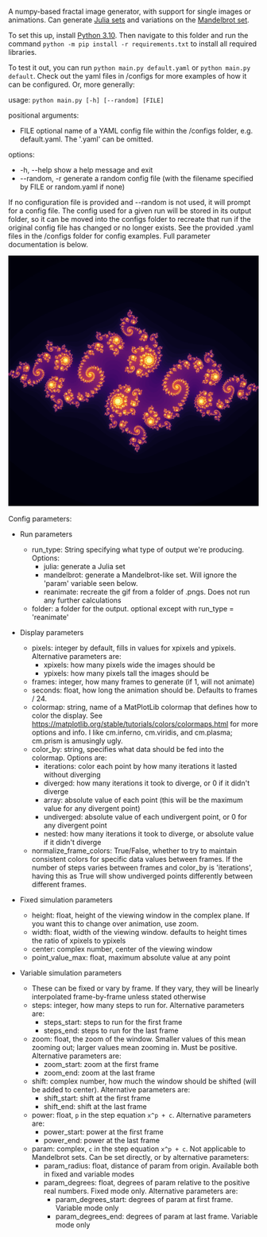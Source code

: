 A numpy-based fractal image generator, with support for single images or animations.
Can generate [Julia sets](https://en.wikipedia.org/wiki/Julia_set) and variations on the
[Mandelbrot set](https://en.wikipedia.org/wiki/Mandelbrot_set).

To set this up, install [Python 3.10](https://www.python.org/downloads/release/python-31010/).
Then navigate to this folder and run the command `python -m pip install -r requirements.txt` to install
all required libraries.

To test it out, you can run `python main.py default.yaml` or `python main.py default`.
Check out the yaml files in /configs for more examples of how it can be configured. Or, more generally:

usage: `python main.py [-h] [--random] [FILE]`

positional arguments:
  * FILE          optional name of a YAML config file within the /configs folder, e.g. default.yaml. The '.yaml' can be omitted.

options:
  * -h, --help    show a help message and exit
  * --random, -r  generate a random config file (with the filename specified by FILE or random.yaml if none)

If no configuration file is provided and --random is not used, it will prompt for a config file. 
The config used for a given run will be stored in its output folder, so it can be moved into the configs folder
to recreate that run if the original config file has changed or no longer exists.
See the provided .yaml files in the /configs folder for config examples. Full parameter documentation is below.

![spiraling tiled fractal](./example_images/julia_default.png)

Config parameters:

* Run parameters
  * run_type: String specifying what type of output we're producing. Options:
    * julia: generate a Julia set
    * mandelbrot: generate a Mandelbrot-like set. Will ignore the 'param' variable seen below.
    * reanimate: recreate the gif from a folder of .pngs. Does not run any further calculations
  * folder: a folder for the output. optional except with run_type = 'reanimate'

* Display parameters
  * pixels: integer by default, fills in values for xpixels and ypixels. Alternative parameters are:
    * xpixels: how many pixels wide the images should be
    * ypixels: how many pixels tall the images should be
  * frames: integer, how many frames to generate (if 1, will not animate)
  * seconds: float, how long the animation should be. Defaults to frames / 24.
  * colormap: string, name of a MatPlotLib colormap that defines how to color the display.
    See https://matplotlib.org/stable/tutorials/colors/colormaps.html for more options and info. 
    I like cm.inferno, cm.viridis, and cm.plasma; cm.prism is amusingly ugly.
  * color_by: string, specifies what data should be fed into the colormap. Options are:
    * iterations: color each point by how many iterations it lasted without diverging
    * diverged: how many iterations it took to diverge, or 0 if it didn't diverge
    * array: absolute value of each point (this will be the maximum value for any divergent point)
    * undiverged: absolute value of each undivergent point, or 0 for any divergent point
    * nested: how many iterations it took to diverge, or absolute value if it didn't diverge
  * normalize_frame_colors: True/False, whether to try to maintain consistent colors for 
    specific data values between frames.
    If the number of steps varies between frames and color_by is 'iterations', 
    having this as True will show undiverged points differently between different frames.

* Fixed simulation parameters
  * height: float, height of the viewing window in the complex plane. If you want this to change over animation, use zoom.
  * width: float, width of the viewing window. defaults to height times the ratio of xpixels to ypixels
  * center: complex number, center of the viewing window
  * point_value_max: float, maximum absolute value at any point


* Variable simulation parameters
  * These can be fixed or vary by frame. If they vary, they will be linearly interpolated frame-by-frame unless stated otherwise
  * steps: integer, how many steps to run for. Alternative parameters are:
    * steps_start: steps to run for the first frame
    * steps_end: steps to run for the last frame
  * zoom: float, the zoom of the window. Smaller values of this mean zooming out; larger values mean zooming in.
    Must be positive. Alternative parameters are:
    * zoom_start: zoom at the first frame
    * zoom_end: zoom at the last frame
  * shift: complex number, how much the window should be shifted (will be added to center). Alternative parameters are:
    * shift_start: shift at the first frame
    * shift_end: shift at the last frame
  * power: float, `p` in the step equation `x^p + c`. Alternative parameters are:
    * power_start: power at the first frame
    * power_end: power at the last frame
  * param: complex, `c` in the step equation `x^p + c`. Not applicable to Mandelbrot sets.
    Can be set directly, or by alternative parameters:
    * param_radius: float, distance of param from origin. Available both in fixed and variable modes
    * param_degrees: float, degrees of param relative to the positive real numbers. Fixed mode only. Alternative parameters are:
      * param_degrees_start: degrees of param at first frame. Variable mode only
      * param_degrees_end: degrees of param at last frame. Variable mode only

